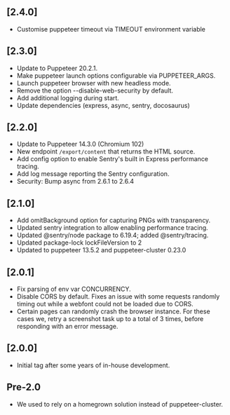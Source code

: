 ## [2.4.0]

* Customise puppeteer timeout via TIMEOUT environment variable

## [2.3.0]

 * Update to Puppeteer 20.2.1.
 * Make puppeteer launch options configurable via PUPPETEER_ARGS.
 * Launch puppeteer browser with new headless mode.
 * Remove the option --disable-web-security by default.
 * Add additional logging during start.
 * Update dependencies (express, async, sentry, docosaurus)

## [2.2.0]

 * Update to Puppeteer 14.3.0 (Chromium 102)
 * New endpoint `/export/content` that returns the HTML source.
 * Add config option to enable Sentry's built in Express performance tracing.
 * Add log message reporting the Sentry configuration.
 * Security: Bump async from 2.6.1 to 2.6.4

## [2.1.0]

 * Add omitBackground option for capturing PNGs with transparency.
 * Updated sentry integration to allow enabling performance tracing.
 * Updated @sentry/node package to 6.19.4; added @sentry/tracing.
 * Updated package-lock lockFileVersion to 2
 * Updated to puppeteer 13.5.2 and puppeteer-cluster 0.23.0

## [2.0.1]

 * Fix parsing of env var CONCURRENCY.
 * Disable CORS by default. Fixes an issue with some requests randomly timing out
   while a webfont could not be loaded due to CORS.
 * Certain pages can randomly crash the browser instance. For these cases we,
   retry a screenshot task up to a total of 3 times, before responding with an
   error message.

## [2.0.0]

 * Initial tag after some years of in-house development.

## Pre-2.0

 * We used to rely on a homegrown solution instead of puppeteer-cluster.
